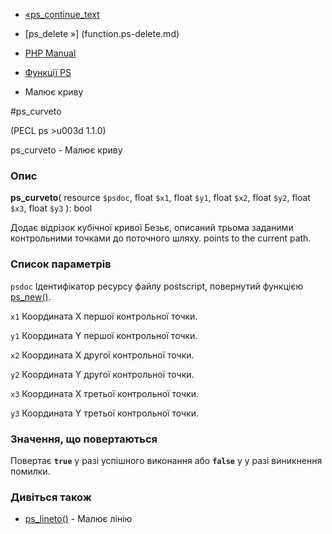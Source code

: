- [«ps_continue_text](function.ps-continue-text.md)
- [ps_delete »] (function.ps-delete.md)

- [PHP Manual](index.md)
- [Функції PS](ref.ps.md)
- Малює криву

#ps_curveto

(PECL ps \>u003d 1.1.0)

ps_curveto - Малює криву

### Опис

**ps_curveto**(
resource `$psdoc`,
float `$x1`,
float `$y1`,
float `$x2`,
float `$y2`,
float `$x3`,
float `$y3`
): bool

Додає відрізок кубічної кривої Безьє, описаний трьома заданими
контрольними точками до поточного шляху. points to the current path.

### Список параметрів

`psdoc`
Ідентифікатор ресурсу файлу postscript, повернутий функцією
[ps_new()](function.ps-new.md).

`x1`
Координата X першої контрольної точки.

`y1`
Координата Y першої контрольної точки.

`x2`
Координата X другої контрольної точки.

`y2`
Координата Y другої контрольної точки.

`x3`
Координата X третьої контрольної точки.

`y3`
Координата Y третьої контрольної точки.

### Значення, що повертаються

Повертає **`true`** у разі успішного виконання або **`false`** у
у разі виникнення помилки.

### Дивіться також

- [ps_lineto()](function.ps-lineto.md) - Малює лінію
